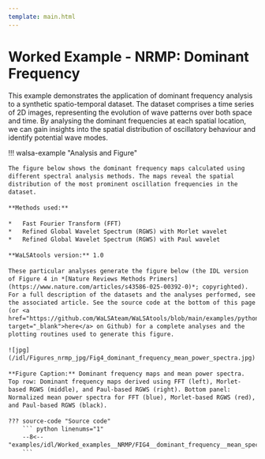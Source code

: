 ```yaml
---
template: main.html
---
```


# Worked Example - NRMP: Dominant Frequency

This example demonstrates the application of dominant frequency analysis to a synthetic spatio-temporal dataset. The dataset comprises a time series of 2D images, representing the evolution of wave patterns over both space and time. By analysing the dominant frequencies at each spatial location, we can gain insights into the spatial distribution of oscillatory behaviour and identify potential wave modes.

!!! walsa-example "Analysis and Figure"

    The figure below shows the dominant frequency maps calculated using different spectral analysis methods. The maps reveal the spatial distribution of the most prominent oscillation frequencies in the dataset.

    **Methods used:**

    *   Fast Fourier Transform (FFT)
    *   Refined Global Wavelet Spectrum (RGWS) with Morlet wavelet
    *   Refined Global Wavelet Spectrum (RGWS) with Paul wavelet

    **WaLSAtools version:** 1.0

    These particular analyses generate the figure below (the IDL version of Figure 4 in *[Nature Reviews Methods Primers](https://www.nature.com/articles/s43586-025-00392-0)*; copyrighted). For a full description of the datasets and the analyses performed, see the associated article. See the source code at the bottom of this page (or <a href="https://github.com/WaLSAteam/WaLSAtools/blob/main/examples/python/Worked_examples__NRMP/FIG4__dominant_frequency__mean_spectra.ipynb" target="_blank">here</a> on Github) for a complete analyses and the plotting routines used to generate this figure.

    ![jpg](/idl/Figures_nrmp_jpg/Fig4_dominant_frequency_mean_power_spectra.jpg)

    **Figure Caption:** Dominant frequency maps and mean power spectra. Top row: Dominant frequency maps derived using FFT (left), Morlet-based RGWS (middle), and Paul-based RGWS (right). Bottom panel: Normalized mean power spectra for FFT (blue), Morlet-based RGWS (red), and Paul-based RGWS (black).

    ??? source-code "Source code"
	    ``` python linenums="1"
	    --8<-- "examples/idl/Worked_examples__NRMP/FIG4__dominant_frequency__mean_spectra.pro"
	    ```
